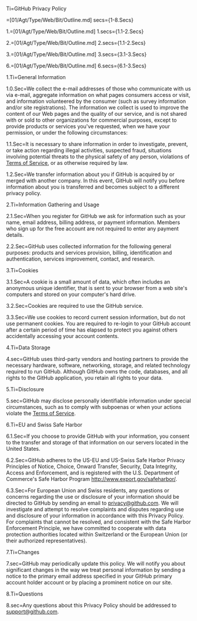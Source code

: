 Ti=GitHub Privacy Policy

=[01/Agt/Type/Web/Bit/Outline.md]
secs={1-8.Secs}    

1.=[01/Agt/Type/Web/Bit/Outline.md]
1.secs={1.1-2.Secs}

2.=[01/Agt/Type/Web/Bit/Outline.md]
2.secs={1.1-2.Secs}

3.=[01/Agt/Type/Web/Bit/Outline.md]
3.secs={3.1-3.Secs}

6.=[01/Agt/Type/Web/Bit/Outline.md]
6.secs={6.1-3.Secs}


1.Ti=General Information

1.0.Sec=We collect the e-mail addresses of those who communicate with us via e-mail, aggregate information on what pages consumers access or visit, and information volunteered by the consumer (such as survey information and/or site registrations). The information we collect is used to improve the content of our Web pages and the quality of our service, and is not shared with or sold to other organizations for commercial purposes, except to provide products or services you've requested, when we have your permission, or under the following circumstances:

1.1.Sec=It is necessary to share information in order to investigate, prevent, or take action regarding illegal activities, suspected fraud, situations involving potential threats to the physical safety of any person, violations of <a href="/terms">Terms of Service</a>, or as otherwise required by law.

1.2.Sec=We transfer information about you if GitHub is acquired by or merged with another company. In this event, GitHub will notify you before information about you is transferred and becomes subject to a different privacy policy.

2.Ti=Information Gathering and Usage


2.1.Sec=When you register for GitHub we ask for information such as your name, email address, billing address, or payment information. Members who sign up for the free account are not required to enter any payment details.

2.2.Sec=GitHub uses collected information for the following general purposes: products and services provision, billing, identification and authentication, services improvement, contact, and research.

3.Ti=Cookies

3.1.Sec=A cookie is a small amount of data, which often includes an anonymous unique identifier, that is sent to your browser from a web site's computers and stored on your computer's hard drive.

3.2.Sec=Cookies are required to use the GitHub service.

3.3.Sec=We use cookies to record current session information, but do not use permanent cookies. You are required to re-login to your GitHub account after a certain period of time has elapsed to protect you against others accidentally accessing your account contents.

4.Ti=Data Storage


4.sec=GitHub uses third-party vendors and hosting partners to provide the necessary hardware, software, networking, storage, and related technology required to run GitHub. Although GitHub owns the code, databases, and all rights to the GitHub application, you retain all rights to your data.


5.Ti=Disclosure


5.sec=GitHub may disclose personally identifiable information under special circumstances, such as to comply with subpoenas or when your actions violate the <a href="/terms">Terms of Service</a>.


6.Ti=EU and Swiss Safe Harbor


6.1.Sec=If you choose to provide GitHub with your information, you consent to the transfer and storage of that information on our servers located in the United States.

6.2.Sec=GitHub adheres to the US-EU and US-Swiss Safe Harbor Privacy Principles of Notice, Choice, Onward Transfer, Security, Data Integrity, Access and Enforcement, and is registered with the U.S.  Department of Commerce's Safe Harbor Program <a href="http://www.export.gov/safeharbor/">http://www.export.gov/safeharbor/</a>.

6.3.Sec=For European Union and Swiss residents, any questions or concerns regarding the use or disclosure of your information should be directed to GitHub by sending an email to <a href="mailto:privacy@github.com">privacy@github.com</a>.  We will investigate and attempt to resolve complaints and disputes regarding use and disclosure of your information in accordance with this Privacy Policy.  For complaints that cannot be resolved, and consistent with the Safe Harbor Enforcement Principle, we have committed to cooperate with data protection authorities located within Switzerland or the European Union (or their authorized representatives).

7.Ti=Changes


7.sec=GitHub may periodically update this policy. We will notify you about significant changes in the way we treat personal information by sending a notice to the primary email address specified in your GitHub primary account holder account or by placing a prominent notice on our site.


8.Ti=Questions


8.sec=Any questions about this Privacy Policy should be addressed to <a href="https://github.com/contact">support@github.com</a>.